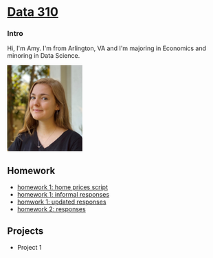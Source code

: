 # [Data 310](https://aehilla.github.io/data310_spring2021/)

### Intro
Hi, I'm Amy. I'm from Arlington, VA and I'm majoring in Economics and minoring in Data Science.

<img src="./image%20(2).jpg" width="175" height="200" />

## Homework
- [homework 1: home prices script](https://github.com/aehilla/data310_spring2021/blob/main/feb3_homework_script.py)
- [homework 1: informal responses](https://aehilla.github.io/data310_spring2021/feb3_homework_responses.html)
- [homwork 1: updated responses](https://aehilla.github.io/data310_spring2021/feb3_responses_updated.html)
- [homework 2: responses](https://aehilla.github.io/data310_spring2021/feb5_homework.html)

## Projects
 - Project 1 

